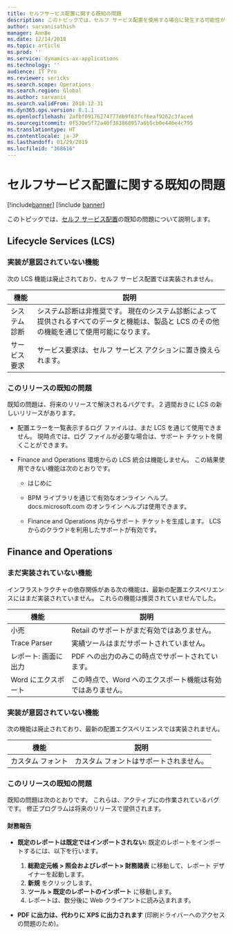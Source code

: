 ```yaml
---
title: セルフサービス配置に関する既知の問題
description: このトピックでは、セルフ サービス配置を使用する場合に発生する可能性がある既知の問題を一覧表示します。
author: sarvanisathish
manager: AnnBe
ms.date: 12/14/2018
ms.topic: article
ms.prod: ''
ms.service: dynamics-ax-applications
ms.technology: ''
audience: IT Pro
ms.reviewer: sericks
ms.search.scope: Operations
ms.search.region: Global
ms.author: sarvanis
ms.search.validFrom: 2018-12-31
ms.dyn365.ops.version: 8.1.1
ms.openlocfilehash: 2afbf09176274777db9f63fcf6eaf9262c3faced
ms.sourcegitcommit: 0f530e5f72a40f383868957a6b5cb0e446e4c795
ms.translationtype: HT
ms.contentlocale: ja-JP
ms.lasthandoff: 01/29/2019
ms.locfileid: "368616"
---
```

# <a name="known-issues-with-self-service-deployment"></a>セルフサービス配置に関する既知の問題

[!include[banner](../includes/banner.md)]
[!include [banner](../includes/limited-availability.md)]

このトピックでは、[セルフ サービス配置](infrastructure-stack.md)の既知の問題について説明します。

## <a name="lifecycle-services-lcs"></a>Lifecycle Services (LCS)

### <a name="features-not-intended-to-be-implemented"></a>実装が意図されていない機能
次の LCS 機能は廃止されており、セルフ サービス配置では実装されません。

| **機能**        | **説明**   |
|--------------------|--------|
| システム診断 | システム診断は非推奨です。 現在のシステム診断によって提供されるすべてのデータと機能は、製品と LCS のその他の機能を通じて使用可能になります。 |
| サービス要求   | サービス要求は、セルフ サービス アクションに置き換えられます。 |

### <a name="known-issues-in-this-release"></a>このリリースの既知の問題
既知の問題は、将来のリリースで解決されるバグです。 2 週間おきに LCS の新しいリリースがあります。

-   配置エラーを一覧表示するログ ファイルは、まだ LCS を通じて使用できません。 現時点では、ログ ファイルが必要な場合は、サポート チケットを開くことができます。

-   Finance and Operations 環境からの LCS 統合は機能しません。 この結果使用できない機能は次のとおりです。

    -   はじめに

    -   BPM ライブラリを通じて有効なオンライン ヘルプ。 docs.microsoft.com のオンライン ヘルプは使用できます。

    -   Finance and Operations 内からサポート チケットを生成します。 LCS からのクラウドを利用したサポートが有効です。

## <a name="finance-and-operations"></a>Finance and Operations 

### <a name="features-not-yet-implemented"></a>まだ実装されていない機能

インフラストラクチャの依存関係がある次の機能は、最新の配置エクスペリエンスにはまだ実装されていません。 これらの機能は推奨されていませんでした。

| **機能**                 | **説明**                                           |
|-----------------------------|-----------------------------------------------------------|
| 小売                      | Retail のサポートがまだ有効ではありません。                        |
| Trace Parser                | 実績ツールはまだサポートされていません。                         |
| レポート: 画面に出力 | PDF への出力のみこの時点でサポートされています。              |
| Word にエクスポート              | この時点で、Word へのエクスポート機能は有効ではありません。 |

### <a name="features-not-intended-to-be-implemented"></a>実装が意図されていない機能
次の機能は廃止されており、最新の配置エクスペリエンスでは実装されません。

| **機能**  | **説明**                     |
|--------------|-------------------------------------|
| カスタム フォント | カスタム フォントはサポートされません。 |

### <a name="known-issues-in-this-release"></a>このリリースの既知の問題
既知の問題は次のとおりです。 これらは、アクティブにの作業されているバグです。 修正プログラムは将来のリリースで提供されます。

#### <a name="financial-reporting"></a>財務報告

-   **既定のレポートは既定ではインポートされない:** 既定のレポートをインポートするには、以下を行います。

    1.  **総勘定元帳 \> 照会およびレポート\> 財務諸表** に移動して、レポート デザイナーを起動します。
    2.  **新規** をクリックします。
    3.  **ツール \> 既定のレポートのインポート** に移動します。 
    4.  レポートは、数分後に Web クライアントに読み込まれます。

-   **PDF に出力は、代わりに XPS に出力されます** (印刷ドライバーへのアクセスの問題のため)。
